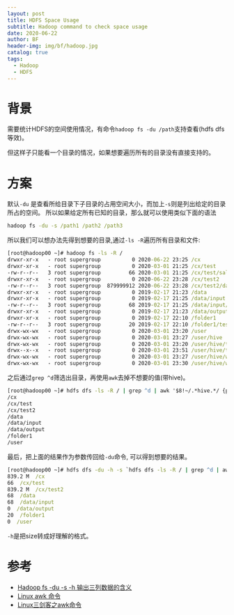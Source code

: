 ```yaml
---
layout: post
title: HDFS Space Usage
subtitle: Hadoop command to check space usage
date: 2020-06-22
author: BF
header-img: img/bf/hadoop.jpg
catalog: true
tags:
  - Hadoop
  - HDFS
---
```


# 背景

需要统计HDFS的空间使用情况，有命令`hadoop fs -du /path`支持查看(hdfs dfs等效)。

但这样子只能看一个目录的情况，如果想要遍历所有的目录没有直接支持的。

# 方案

默认`-du` 是查看所给目录下子目录的占用空间大小，而加上`-s`则是列出给定的目录所占的空间。
所以如果给定所有已知的目录，那么就可以使用类似下面的语法
```cmd
hadoop fs -du -s /path1 /path2 /path3
```

所以我们可以想办法先得到想要的目录,通过`-ls -R`遍历所有目录和文件:
```cmd
[root@hadoop00 ~]# hadoop fs -ls -R /
drwxr-xr-x   - root supergroup          0 2020-06-22 23:25 /cx
drwxr-xr-x   - root supergroup          0 2020-03-01 21:25 /cx/test
-rw-r--r--   3 root supergroup         66 2020-03-01 21:25 /cx/test/salary.csv
drwxr-xr-x   - root supergroup          0 2020-06-22 23:28 /cx/test2
-rw-r--r--   3 root supergroup  879999912 2020-06-22 23:28 /cx/test2/data.csv
drwxr-xr-x   - root supergroup          0 2019-02-17 21:23 /data
drwxr-xr-x   - root supergroup          0 2019-02-17 21:25 /data/input
-rw-r--r--   3 root supergroup         68 2019-02-17 21:25 /data/input/word-count-data.txt
drwxr-xr-x   - root supergroup          0 2019-02-17 21:23 /data/output
drwxr-xr-x   - root supergroup          0 2019-02-17 22:10 /folder1
-rw-r--r--   3 root supergroup         20 2019-02-17 22:10 /folder1/test.txt
drwx-wx-wx   - root supergroup          0 2020-03-01 23:20 /user
drwx-wx-wx   - root supergroup          0 2020-03-01 23:27 /user/hive
drwx-wx-wx   - root supergroup          0 2020-03-01 23:20 /user/hive/tmp
drwx--x--x   - root supergroup          0 2020-03-01 23:51 /user/hive/tmp/root
drwx-wx-wx   - root supergroup          0 2020-03-01 23:27 /user/hive/warehouse
drwx-wx-wx   - root supergroup          0 2020-03-01 23:30 /user/hive/warehouse/myhive.db
```

之后通过`grep ^d`筛选出目录，再使用`awk`去掉不想要的值(带hive)。

```cmd
[root@hadoop00 ~]# hdfs dfs -ls -R / | grep ^d | awk '$8!~/.*hive.*/ {print $8}'
/cx
/cx/test
/cx/test2
/data
/data/input
/data/output
/folder1
/user
```

最后，把上面的结果作为参数传回给`-du`命令, 可以得到想要的结果。
```cmd
[root@hadoop00 ~]# hdfs dfs -du -h -s `hdfs dfs -ls -R / | grep ^d | awk '$8!~/.*hive.*/ {print $8}'`
839.2 M  /cx
66  /cx/test
839.2 M  /cx/test2
68  /data
68  /data/input
0  /data/output
20  /folder1
0  /user
```
`-h`是把size转成好理解的格式。

# 参考

- [Hadoop fs -du -s -h 输出三列数据的含义](https://blog.csdn.net/weixin_39457142/article/details/102611594)
- [Linux awk 命令](https://www.runoob.com/linux/linux-comm-awk.html)
- [Linux三剑客之awk命令](https://www.cnblogs.com/ginvip/p/6352157.html)
